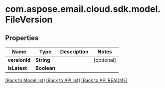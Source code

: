 
# com.aspose.email.cloud.sdk.model.FileVersion

## Properties
Name | Type | Description | Notes
------------ | ------------- | ------------- | -------------
**versionId** | **String** |  |  [optional]
**isLatest** | **Boolean** |  | 


[[Back to Model list]](README.md#documentation-for-models) [[Back to API list]](README.md#documentation-for-api-endpoints) [[Back to API README]](README.md)

